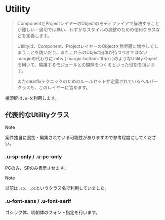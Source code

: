 # Utility

> ComponentとProjectレイヤーのObjectのモディファイアで解決することが難しい・適切では無い、わずかなスタイルの調整のための便利クラスなどを定義します。
> 
> Utilityは、Component、ProjectレイヤーのObjectを無尽蔵に増やしてしまうことを防いだり、またこれらのObject自体が持つべきではないmarginの代わりに.mbs { margin-bottom: 10px; }のようなUtility Objectを用いて、隣接するモジュールとの間隔をつくるといった役割を担います。
> 
> またclearfixテクニックのためのルールセットが定義されているヘルパークラスも、このレイヤーに含めます。

接頭辞は`.u-`を利用します。

## 代表的なUtilityクラス

> [!NOTE]
> 案件独自に追加・編集されている可能性がありますので参考程度にしてください。


### .u-sp-only / .u-pc-only

PCのみ、SPのみ表示させます。

> [!NOTE]
> 以前は`.sp`、`.pc`というクラス名で利用していました。


### .u-font-sans / .u-font-serif

ゴシック体、明朝体のフォント指定を行います。